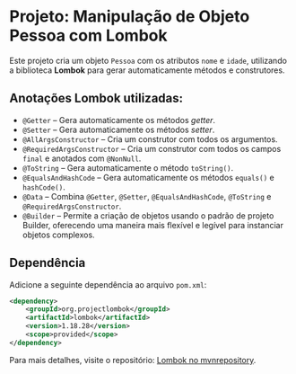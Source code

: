 # Projeto: Manipulação de Objeto Pessoa com Lombok

Este projeto cria um objeto `Pessoa` com os atributos `nome` e `idade`, utilizando a biblioteca **Lombok** para gerar automaticamente métodos e construtores.

## Anotações Lombok utilizadas:

- `@Getter` – Gera automaticamente os métodos *getter*.
- `@Setter` – Gera automaticamente os métodos *setter*.
- `@AllArgsConstructor` – Cria um construtor com todos os argumentos.
- `@RequiredArgsConstructor` – Cria um construtor com todos os campos `final` e anotados com `@NonNull`.
- `@ToString` – Gera automaticamente o método `toString()`.
- `@EqualsAndHashCode` – Gera automaticamente os métodos `equals()` e `hashCode()`.
- `@Data` – Combina `@Getter`, `@Setter`, `@EqualsAndHashCode`, `@ToString` e `@RequiredArgsConstructor`.
- `@Builder`  – Permite a criação de objetos usando o padrão de projeto Builder, oferecendo uma maneira mais flexível e legível para instanciar objetos complexos.
## Dependência

Adicione a seguinte dependência ao arquivo `pom.xml`:

```xml
<dependency>
    <groupId>org.projectlombok</groupId>
    <artifactId>lombok</artifactId>
    <version>1.18.28</version>
    <scope>provided</scope>
</dependency>
```

Para mais detalhes, visite o repositório: [Lombok no mvnrepository](https://mvnrepository.com/artifact/org.projectlombok/lombok).
